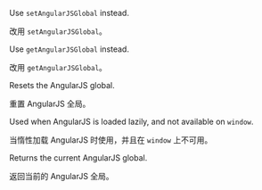 Use `setAngularJSGlobal` instead.

改用 `setAngularJSGlobal`。

Use `getAngularJSGlobal` instead.

改用 `getAngularJSGlobal`。

Resets the AngularJS global.

重置 AngularJS 全局。

Used when AngularJS is loaded lazily, and not available on `window`.

当惰性加载 AngularJS 时使用，并且在 `window` 上不可用。

Returns the current AngularJS global.

返回当前的 AngularJS 全局。